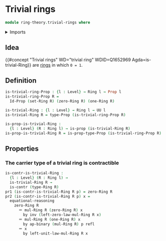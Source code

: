 # Trivial rings

```agda
module ring-theory.trivial-rings where
```

<details><summary>Imports</summary>

```agda
open import foundation.action-on-identifications-binary-functions
open import foundation.contractible-types
open import foundation.dependent-pair-types
open import foundation.identity-types
open import foundation.propositions
open import foundation.sets
open import foundation.universe-levels

open import ring-theory.rings
```

</details>

## Idea

{{#concept "Trivial rings" WD="trivial ring" WDID=Q1652969 Agda=is-trivial-Ring}}
are [rings](ring-theory.rings.md) in which `0 = 1`.

## Definition

```agda
is-trivial-ring-Prop : {l : Level} → Ring l → Prop l
is-trivial-ring-Prop R =
  Id-Prop (set-Ring R) (zero-Ring R) (one-Ring R)

is-trivial-Ring : {l : Level} → Ring l → UU l
is-trivial-Ring R = type-Prop (is-trivial-ring-Prop R)

is-prop-is-trivial-Ring :
  {l : Level} (R : Ring l) → is-prop (is-trivial-Ring R)
is-prop-is-trivial-Ring R = is-prop-type-Prop (is-trivial-ring-Prop R)
```

## Properties

### The carrier type of a trivial ring is contractible

```agda
is-contr-is-trivial-Ring :
  {l : Level} (R : Ring l) →
  is-trivial-Ring R →
  is-contr (type-Ring R)
pr1 (is-contr-is-trivial-Ring R p) = zero-Ring R
pr2 (is-contr-is-trivial-Ring R p) x =
  equational-reasoning
    zero-Ring R
      ＝ mul-Ring R (zero-Ring R) x
        by inv (left-zero-law-mul-Ring R x)
      ＝ mul-Ring R (one-Ring R) x
        by ap-binary (mul-Ring R) p refl
      ＝ x
        by left-unit-law-mul-Ring R x
```
